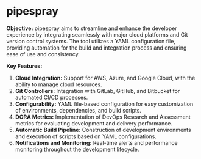 # pipespray

**Objective:**
pipespray aims to streamline and enhance the developer experience by integrating seamlessly with major cloud platforms and Git version control systems. The tool utilizes a YAML configuration file, providing automation for the build and integration process and ensuring ease of use and consistency.

**Key Features:**
1. **Cloud Integration:** Support for AWS, Azure, and Google Cloud, with the ability to manage cloud resources.
2. **Git Controllers:** Integration with GitLab, GitHub, and Bitbucket for automated CI/CD processes.
3. **Configurability:** YAML file-based configuration for easy customization of environments, dependencies, and build scripts.
4. **DORA Metrics:** Implementation of DevOps Research and Assessment metrics for evaluating development and delivery performance.
5. **Automatic Build Pipeline:** Construction of development environments and execution of scripts based on YAML configurations.
6. **Notifications and Monitoring:** Real-time alerts and performance monitoring throughout the development lifecycle.

